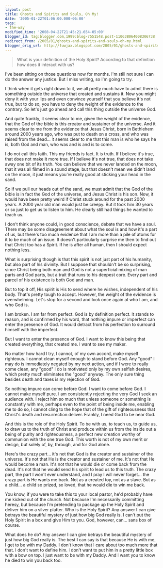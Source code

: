 ```yaml
---
layout: post
title: Ghosts and Spirits and Souls, Oh My!
date: '2005-01-22T01:06:00.000-06:00'
tags:
- the-way
modified_time: '2008-04-22T21:45:21.654-05:00'
blogger_id: tag:blogger.com,1999:blog-7551548.post-110638064008306738
redirect_from: /2005/01/ghosts-and-spirits-and-souls-oh-my.html
blogger_orig_url: http://fuwjax.blogspot.com/2005/01/ghosts-and-spirits-and-souls-oh-my.html
---
```


> What is your definition of the Holy Spirit?  According to that definition how does it interact with us?

I've been sitting on those questions now for months.  I'm still not sure I can do the answer any justice.  But I miss writing, so I'm going to try.

I think when it gets right down to it, we all pretty much have to admit there is something outside the universe that created and sustains it.  Now you might deny it with your lips and even convince yourself that you believe it's not true, but to do so, you have to deny the weight of the evidence to the contrary.  So let's just go ahead and call this thing outside the universe God.

And quite frankly, it seems clear to me, given the weight of the evidence, that the God of the bible is this creator and sustainer of the universe.  And it seems clear to me from the evidence that Jesus Christ, born in Bethlehem around 2000 years ago, who was put to death on a cross, and who was raised from the dead... it seems clear to me that this man is who he says he is, both God and man, who was and is and is to come.  

I do not call this faith.  This my friends is fact.  It is truth.  If I believe it's true, that does not make it more true.  If I believe it's not true, that does not take away one bit of its truth.  You can believe that we never landed on the moon, that it was all filmed in a sound stage, but that doesn't mean we didn't land on the moon, it just means you're really good at sticking your head in the sand.

So if we pull our heads out of the sand, we must admit that the God of the bible is in fact the God of the universe, and Jesus Christ is his son.  Now, it would have been pretty weird if Christ stuck around for the past 2000 years.  A 2000 year old man would just be creepy.  But it took him 30 years or so just to get us to listen to him.  He clearly still had things he wanted to teach us.

I don't think anyone could, in good conscience, debate that we have a soul.  There may be some disagreement about what the soul is and how it's a part of us, but there's too much evidence that I am more than a pile of atoms for it to be much of an issue.  It doesn't particularly surprise me then to find out that Christ too has a Spirit.  If he is after all human, then I should expect nothing less.

What is surprising though is that this spirit is not just part of his humanity, but also part of his divinity.  But I suppose that shouldn't be so surprising, since Christ being both man and God is not a superficial mixing of man parts and God parts, but a trait that runs to his deepest core.  Every part and parcel of his existence is both God and man.

But to top it off, His spirit is His to send where he wishes, independent of his body.  That's pretty tough to accept.  However, the weight of the evidence is overwhelming.  Let's stop for a second and look once again at who I am, and who God is.

I am broken.  I am far from perfect.  God is by definition perfect.  It stands to reason, and is confirmed by his word, that nothing impure or imperfect can enter the presence of God.  It would detract from his perfection to surround himself with the imperfect.

But I want to enter the presence of God.  I want to know this being that created everything, that created me.  I want to see my maker.

No matter how hard I try, I cannot, of my own accord, make myself righteous.  I cannot clean myself enough to stand before God.  Any "good" I may do is immediately negated by my next action, and if I were to really come clean, any "good" I do is motivated only by my own selfish desires, which pretty much eliminates the "good" anyway.  The only sure thing besides death and taxes is my rejection of God.

So nothing impure can come before God.  I want to come before God.  I cannot make myself pure.  I am consistently rejecting the very God I seek an audience with.  I reject him so much that unless someone or something is constantly with me, perhaps even to the point of being inside me, enabling me to do so, I cannot cling to the hope that of the gift of righteousness that Christ's death and resurrection deliver.  Frankly, I need God to be near God.

And this is the role of the Holy Spirit.  To be with us, to teach us, to guide us, to draw us to the truth of Christ and produce within us from the inside out a being of purity and righteousness, a perfect new creation worthy of communion with the one true God.  This worth is not of my own merit or design, but solely of, by, through, and for God alone.

Here's the crazy part... it's not that God is the creator and sustainer of the universe.  It's not that He is the creator and sustainer of me.  It's not that He would become a man.  It's not that he would die or come back from the dead.  It's not that he would send his spirit to lead us to this truth.  The crazy part, the part I won't ever understand, and I pray I will never forget... the crazy part is He wants me back.  Not as a created toy, not as a slave.  But as a child... a child so prized, so loved, that he would die to win me back.

You know, if you were to take this to your local pastor, he'd probably have me kicked out of the church.  Not because I'm necessarily committing heresy, but because I'm pretending to package up the Holy Spirit and deliver him on a silver platter.  Who is the Holy Spirit?  Any answer I can give betrays the beautiful mystery of just how big God really is.  I can't put the Holy Spirit in a box and give Him to you.  God, however, can... sans box of course.

What does he do?  Any answer I can give betrays the beautiful mystery of just how big God really is.  The best I can say is that because He is with me, I get to be with my Daddy.  I don't know that I care about too much more that that.  I don't want to define him.  I don't want to put him in a pretty little box with a bow on top.  I just want to be with my Daddy.  And I want you to know he died to win you back too.
